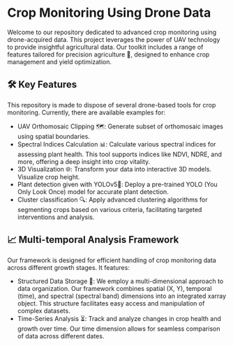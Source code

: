 
# Crop Monitoring Using Drone Data

Welcome to our repository dedicated to advanced crop monitoring using drone-acquired data. This project leverages the power of UAV technology to provide insightful agricultural data. Our toolkit includes a range of features tailored for precision agriculture 🌱, designed to enhance crop management and yield optimization.

## 🛠️ Key Features

This repository is made to dispose of several drone-based tools for crop monitoring. Currently, there are available examples for:

* UAV Orthomosaic Clipping 🗺️: Generate subset of orthomosaic images using spatial boundaries.
* Spectral Indices Calculation 📊: Calculate various spectral indices for assessing plant health. This tool supports indices like NDVI, NDRE, and more, offering a deep insight into crop vitality.
* 3D Visualization 🌐: Transform your data into interactive 3D models. Visualize crop height.
* Plant detection given with YOLOv5🌿: Deploy a pre-trained YOLO (You Only Look Once) model for accurate plant detection. 
* Cluster classification 🔍: Apply advanced clustering algorithms for segmenting crops based on various criteria, facilitating targeted interventions and analysis.

## 📈 Multi-temporal Analysis Framework

Our framework is designed for efficient handling of crop monitoring data across different growth stages. It features:

* Structured Data Storage 💾: We employ a multi-dimensional approach to data organization. Our framework combines spatial (X, Y), temporal (time), and spectral (spectral band) dimensions into an integrated xarray object. This structure facilitates easy access and manipulation of complex datasets.
* Time-Series Analysis ⏳: Track and analyze changes in crop health and growth over time. Our time dimension allows for seamless comparison of data across different dates.